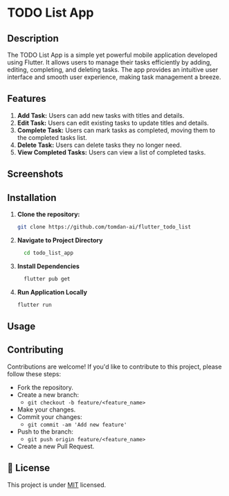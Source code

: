 # TODO List App

## Description

The TODO List App is a simple yet powerful mobile application developed using Flutter. It allows users to manage their tasks efficiently by adding, editing, completing, and deleting tasks. The app provides an intuitive user interface and smooth user experience, making task management a breeze.

## Features

1. **Add Task:** Users can add new tasks with titles and details.
2. **Edit Task:** Users can edit existing tasks to update titles and details.
3. **Complete Task:** Users can mark tasks as completed, moving them to the completed tasks list.
4. **Delete Task:** Users can delete tasks they no longer need.
5. **View Completed Tasks:** Users can view a list of completed tasks.

## Screenshots

<!-- Insert screenshots or GIFs demonstrating app functionality -->

## Installation

1. **Clone the repository:**
   ```sh
   git clone https://github.com/tomdan-ai/flutter_todo_list
   
2. **Navigate to Project Directory**
   ```sh
     cd todo_list_app
3. **Install Dependencies**
   ```sh
     flutter pub get
4. **Run Application Locally**
   ```sh
   flutter run

## Usage


## Contributing
Contributions are welcome! If you'd like to contribute to this project, please follow these steps:

- Fork the repository.
- Create a new branch:
  - `git checkout -b feature/<feature_name>`
- Make your changes.
- Commit your changes:
  - `git commit -am 'Add new feature'`
- Push to the branch:
  - `git push origin feature/<feature_name>`
- Create a new Pull Request.

## 📝 License

This project is under [MIT](https://github.com/tomdan-ai/flutter_todo_list/edit/master/LICENSE) licensed.



   

   
